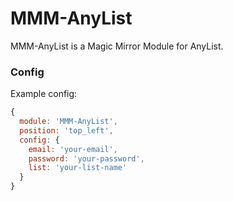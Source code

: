# MMM-AnyList

MMM-AnyList is a Magic Mirror Module for AnyList.

### Config

Example config:

```javascript
{
  module: 'MMM-AnyList',
  position: 'top_left',
  config: {
    email: 'your-email',
    password: 'your-password',
    list: 'your-list-name'
  }
}
```
